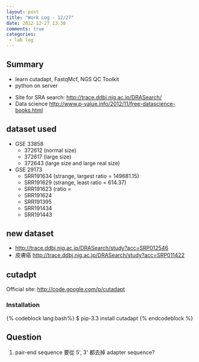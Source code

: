 ```yaml
---
layout: post
title: "Work Log - 12/27"
date: 2012-12-27 13:30
comments: true
categories: 
 - lab log
---
```


## Summary
* learn cutadapt, FastqMcf, NGS QC Toolkit
* python on server
<!-- more -->

* Site for SRA search: <http://trace.ddbj.nig.ac.jp/DRASearch/>
* Data science <http://www.p-value.info/2012/11/free-datascience-books.html>
## dataset used
* GSE 33858
    * 372612 (normal size)
    * 372617 (large size)
    * 372643 (large size and large real size)
* GSE 29173
    * SRR191634 (strange, largest ratio = 149681.15)
    * SRR191629 (strange, least ratio = 614.37)
    * SRR191623 (ratio = 
    * SRR191624
    * SRR191395
    * SRR191434
    * SRR191443

## new dataset
* <http://trace.ddbj.nig.ac.jp/DRASearch/study?acc=SRP012546>
* 皮膚癌 <http://trace.ddbj.nig.ac.jp/DRASearch/study?acc=SRP011422>

## cutadpt
Official site: <http://code.google.com/p/cutadapt>
### Installation
{% codeblock lang:bash%}
$ pip-3.3 install cutadapt
{% endcodeblock %}

## Question
1. pair-end sequence 要從 5', 3' 都去掉 adapter sequence?